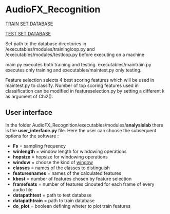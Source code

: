 # AudioFX_Recognition

[TRAIN SET DATABASE](https://drive.google.com/open?id=1O-mknCcecjtjRaeVAByxE91e5WFRzXLq)

[TEST SET DATABASE](https://drive.google.com/open?id=1jKyQA0UR4X2FsTq4ugXZaM8vCet6dPoG)

Set path to the database directories in /executables/modules/trainingloop.py and /executables/modules/testloop.py before executing on a machine

main.py executes both training and testing. executables/maintrain.py executes only training and executables/maintest.py only testing.

Feature selection selects 4 best scoring features which will be used in maintest.py to classify. Number of top scoring features used in classification can be modified in featureselection.py by setting a different k as argument of Chi2().

## User interface 

In the folder AudioFX_Recognition/executables/modules/**analysislab** there is the **user_interface.py** file.
Here the user can choose the subsequent options for the software :

- **Fs** = sampling frequency
- **winlength** = window length for windowing operations
- **hopsize** = hopsize for windowing operations
- **window** = choose the kind of [window](https://docs.scipy.org/doc/scipy/reference/generated/scipy.signal.get_window.html)
- **classes** = names of the classes to distinguish 
- **featuresnames** = names of the calculated features
- **kbest** = number of features chosen by feature selection
- **framefeats** = number of features cinouted for each frame of every audio file
- **datapathtest** = path to test database
- **datapathtrain** = path to train database
- **do_plot**  = boolean defining wheter to plot train features

